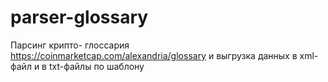 # parser-glossary

Парсинг крипто- глоссария https://coinmarketcap.com/alexandria/glossary и выгрузка данных в xml-файл и в txt-файлы по шаблону 